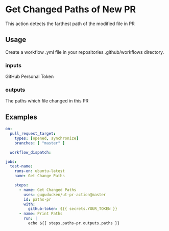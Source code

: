 # Get Changed Paths of New PR
This action detects the farthest path of the modified file in PR

## Usage
Create a workflow .yml file in your repositories .github/workflows directory.
### inputs
GitHub Personal Token

### outputs
The paths which file changed in this PR

## Examples

~~~yaml
on:
  pull_request_target:
    types: [opened, synchronize]
    branches: [ "master" ]

  workflow_dispatch:

jobs:
  test-name:
    runs-on: ubuntu-latest
    name: Get Change Paths

    steps:
      - name: Get Changed Paths
        uses: guguducken/ut-pr-action@master
        id: paths-pr
        with:
          github-token: ${{ secrets.YOUR_TOKEN }}
      - name: Print Paths
        run: |
          echo ${{ steps.paths-pr.outputs.paths }}
~~~